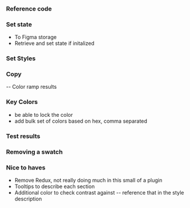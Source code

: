 ### Reference code
<!-- -- Copy button functionality -->
<!-- -- translate into nested query object, read from query into nested object -->
<!-- -- print to swatch  -->
<!-- -- link to leonardo -->

### Set state
<!-- -- reuse code for reference in other state setters -->
<!-- -- Through code upload -->
<!-- --- Parse string to deep object and arrays -->
- To Figma storage
- Retrieve and set state if initalized

### Set Styles
<!-- -- Warn about overriding  -->
<!-- -- Check if existing style matches, update color -->
<!-- -- Set styles and notify -->


### Copy
<!-- -- Reference code -->
-- Color ramp results

### Key Colors
<!-- -- be able to remove the color -->
- be able to lock the color
- add bulk set of colors based on hex, comma separated

### Test results
<!-- -- Print color results as a vertical auto layout frame, 24px gap -->
<!-- --- Color swatch, named to the color style, 256 X 128, 4px rounded corner -->
<!-- --- color name and stop, text node  -->
<!-- --- color hex code  -->

### Removing a swatch
<!-- - when removing a swatch, the color stop name isn't synced anymore. -->

### Nice to haves
- Remove Redux, not really doing much in this small of a plugin
- Tooltips to describe each section
- Additional color to check contrast against
-- reference that in the style description